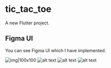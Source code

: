 # tic_tac_toe
A new Flutter project.

## Figma UI
You can see Figma UI which I have implemented.

![img|100x100](https://github.com/MuhammadJamalAshrafi/tic_tac_toe/blob/main/assets/images/Splash.png)
![alt text](https://github.com/MuhammadJamalAshrafi/tic_tac_toe/blob/main/assets/images/home.png)
![alt text](https://github.com/MuhammadJamalAshrafi/tic_tac_toe/blob/main/assets/images/leaderboard.png)
![alt text](https://github.com/MuhammadJamalAshrafi/tic_tac_toe/blob/main/assets/images/wining.png)
